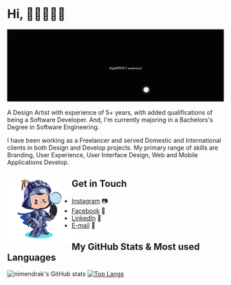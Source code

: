 # Hi, 👋🏻👨🏻‍💻

<img src="https://raw.githubusercontent.com/nimendrak/nimendrak/main/animated-header.gif" alt="animated-banner">

A Design Artist with experience of 5+ years, with added qualifications of being a Software Developer. And, I'm currently majoring in a Bachelors's Degree in Software Engineering.

I have been working as a Freelancer and served Domestic and International clients in both Design and Develop projects. My primary range of skills are Branding, User Experience, User Interface Design, Web and Mobile Applications Develop. 

## Get in Touch<img align="left" width="150" height="150" src="https://raw.githubusercontent.com/nimendrak/nimendrak/main/my-octo/my-octocat.png"></a>

- <a href="https://www.instagram.com/nimendra.k/">Instagram</a> 📷
- <a href="https://www.facebook.com/nimendra.kariyawasam/">Facebook</a> 👤
- <a href="https://www.linkedin.com/in/nimendrak">LinkedIn</a> 💼
- <a href="mailto:nimendra.vor@gmail.com">E-mail</a> 📧

## My GitHub Stats & Most used Languages

![nimendrak's GitHub stats](https://github-readme-stats.vercel.app/api?username=nimendrak&show_icons=true&theme=chartreuse-dark&count_private=true&include_all_commits=true&hide_title=true&hide_rank=true) </t> [![Top Langs](https://github-readme-stats.vercel.app/api/top-langs/?username=nimendrak&layout=compact&theme=chartreuse-dark&hide_title=true)](https://github.com/nimendrak/github-readme-stats)
